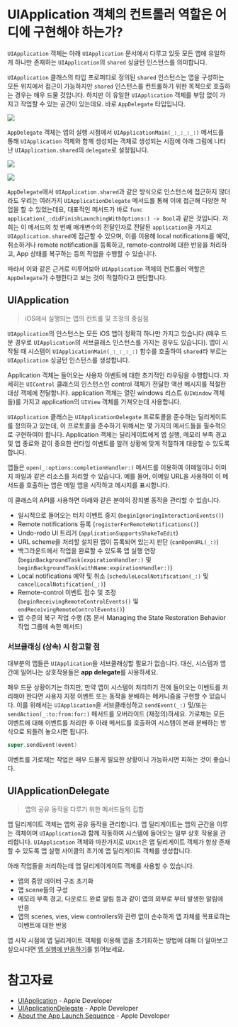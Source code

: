# UIApplication 객체의 컨트롤러 역할은 어디에 구현해야 하는가?
`UIApplication` 객체는 아래 `UIApplication` 문서에서 다루고 있듯 모든 앱에 유일하게 하나만 존재하는 `UIApplication`의 `shared` 싱글턴 인스턴스를 의미합니다. 

`UIApplication` 클래스의 타입 프로퍼티로 정의된 `shared` 인스턴스는 앱을 구성하는 모든 위치에서 접근이 가능하지만 `shared` 인스턴스를 컨트롤하기 위한 목적으로 호출하는 경우는 매우 드물 것입니다. 하지만 이 유일한 `UIApplication` 객체를 부담 없이 가지고 작업할 수 있는 공간이 있는데요. 바로 `AppDelegate` 타입입니다.

![](https://images.velog.io/images/ryan-son/post/e968e35f-008b-4d40-af77-bce1b222391f/image.png)

`AppDelegate` 객체는 앱의 실행 시점에서 `UIApplicationMain(_:_:_:_:)` 메서드를 통해 `UIApplication` 객체와 함께 생성되는 객체로 생성되는 시점에 아래 그림에 나타난 `UIApplication.shared`의 `delegate`로 설정됩니다.

![](https://images.velog.io/images/ryan-son/post/0ae8ccce-2cf4-4784-b3bd-34c6bb812c34/image.png)

![](https://images.velog.io/images/ryan-son/post/261de85b-392b-4af7-b0d4-bf71722a9e9d/image.png)

`AppDelegate`에서 `UIApplication.shared`과 같은 방식으로 인스턴스에 접근하지 않더라도 우리는 여러가지 `UIApplicationDelegate` 메서드를 통해 이에 접근해 다양한 작업을 할 수 있었는데요, 대표적인 메서드가 바로 `func application(_:didFinishLaunchingWithOptions:) -> Bool`과 같은 것입니다. 저희는 이 메서드의 첫 번째 매개변수의 전달인자로 전달된 `application`을 가지고 `UIApplication.shared`에 접근할 수 있으며, 이를 이용해 local notifications를 예약, 취소하거나 remote notification을 등록하고, remote-control에 대한 반응을 처리하고, App 상태를 복구하는 등의 작업을 수행할 수 있습니다.

따라서 이와 같은 근거로 미루어보아 `UIApplication` 객체의 컨트롤러 역할은 `AppDelegate`가 수행한다고 보는 것이 적절하다고 판단합니다.

## UIApplication
> iOS에서 실행되는 앱의 컨트롤 및 조정의 중심점

`UIApplication`의 인스턴스는 모든 iOS 앱이 정확히 하나만 가지고 있습니다 (매우 드문 경우로 `UIApplication`의 서브클래스 인스턴스를 가지는 경우도 있습니다). 앱이 시작될 때 시스템이 `UIApplicationMain(_:_:_:_:)` 함수를 호출하여 `shared`라 부르는 `UIApplication` 싱글턴 인스턴스를 생성합니다.

Application 객체는 들어오는 사용자 이벤트에 대한 초기적인 라우팅을 수행합니다. 자세히는 `UIControl` 클래스의 인스턴스인 control 객체가 전달한 액션 메시지를 적절한 대상 객체에 전달합니다. application 객체는 열린 windows 리스트 (`UIWindow` 객체들)를 가지고 application의 `UIView` 객체를 가져오는데 사용합니다.

`UIApplication` 클래스는 `UIApplicationDelegate` 프로토콜을 준수하는 딜리게이트를 정의하고 있는데, 이 프로토콜을 준수하기 위해서는 몇 가지의 메서드들을 필수적으로 구현하여야 합니다. Application 객체는 딜리게이트에게 앱 실행, 메모리 부족 경고 및 앱 종료와 같이 중요한 런타임 이벤트를 알려 상황에 맞게 적절하게 대응할 수 있도록 합니다.

앱들은 `open(_:options:completionHandler:)` 메서드를 이용하여 이메일이나 이미지 파일과 같은 리소스를 처리할 수 있습니다. 예를 들어, 이메일 URL을 사용하여 이 메서드를 호출하는 앱은 메일 앱을 시작하고 메시지를 표시합니다.

이 클래스의 API를 사용하면 아래와 같은 분야의 장치별 동작을 관리할 수 있습니다.

- 일시적으로 들어오는 터치 이벤트 중지 (`beginIgnoringInteractionEvents()`)
- Remote notifications 등록 (`registerForRemoteNotifications()`)
- Undo-rodo UI 트리거 (`applicationSupportsShakeToEdit`)
- URL scheme을 처리할 설치된 앱이 등록되어 있는지 판단 (`canOpenURL(_:)`)
- 백그라운드에서 작업을 완료할 수 있도록 앱 실행 연장 (`beginBackgroundTask(expirationHandler:)` 및 `beginBackgroundTask(withName:expirationHandler:)`)
- Local notifications 예약 및 취소 (`scheduleLocalNotification(_:)` 및 `cancelLocalNotification(_:)`)
- Remote-control 이벤트 접수 및 조정 (`beginReceivingRemoteControlEvents()` 및 `endReceivingRemoteControlEvents()`)
- 앱 수준의 복구 작업 수행 (동 문서 Managing the State Restoration Behavior 작업 그룹에 속한 메서드)

### 서브클래싱 (상속) 시 참고할 점
대부분의 앱들은 `UIApplication`을 서브클래싱할 필요가 없습니다. 대신, 시스템과 앱 간에 일어나는 상호작용들은 **app delegate**를 사용하세요.

매우 드문 상황이기는 하지만, 만약 앱이 시스템이 처리하기 전에 들어오는 이벤트를 처리해야 한다면 사용자 지정 이벤트 또는 동작을 분배하는 메커니즘을 구현할 수 있습니다. 이를 위해서는 `UIApplication`을 서브클래싱하고 `sendEvent(_:)` 및/또는 `sendAction(_:to:from:for:)` 메서드를 오버라이드 (재정의)하세요. 가로채는 모든 이벤트에 대해 이벤트를 처리한 후 아래 메서드를 호출하여 시스템이 본래 분배하는 방식으로 되돌려 놓으시면 됩니다.
```swift
super.sendEvent(event)
```
이벤트를 가로채는 작업은 매우 드물게 필요한 상황이니 가능하시면 피하는 것이 좋습니다.

## UIApplicationDelegate
> 앱의 공유 동작을 다루기 위한 메서드들의 집합

앱 딜리게이트 객체는 앱의 공유 동작을 관리합니다. 앱 딜리게이트는 앱의 근간을 이루는 객체이며 `UIApplication`과 함께 작동하여 시스템에 들어오는 일부 상호 작용을 관리합니다. `UIApplication` 객체와 마찬가지로 `UIKit`은 앱 딜리게이트 객체가 항상 존재할 수 있도록 앱 실행 사이클의 초기에 앱 딜리게이트 객체를 생성합니다.

아래 작업들을 처리하는데 앱 딜리게이게이트 객체를 사용할 수 있습니다.
- 앱의 중앙 데이터 구조 초기화
- 앱 scene들의 구성
- 메모리 부족 경고, 다운로드 완료 알림 등과 같이 앱의 외부로 부터 발생한 알림에 반응
- 앱의 scenes, vies, view controllers와 관련 없이 순수하게 앱 자체를 목표로하는 이벤트에 대한 반응

앱 시작 시점에 앱 딜리게이트 객체를 이용해 앱을 초기화하는 방법에 대해 더 알아보고 싶으시다면 [앱 실행에 반응하기](https://developer.apple.com/documentation/uikit/app_and_environment/responding_to_the_launch_of_your_app)를 읽어보세요.

# 참고자료
- [UIApplication](https://developer.apple.com/documentation/uikit/uiapplication/) - Apple Developer
- [UIApplicationDelegate](https://developer.apple.com/documentation/uikit/uiapplicationdelegate) - Apple Developer
- [About the App Launch Sequence](https://developer.apple.com/documentation/uikit/app_and_environment/responding_to_the_launch_of_your_app/about_the_app_launch_sequence) - Apple Developer

